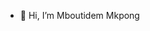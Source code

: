 - 👋 Hi, I’m Mboutidem Mkpong

<!---
themboutidem/themboutidem is a ✨ special ✨ repository because its `README.md` (this file) appears on your GitHub profile.
You can click the Preview link to take a look at your changes.

- 👀 I’m interested in Software Engineering and Web Design
- 🌱 I’m currently learning Web Design on The Odin Project
- 💞️ I’m looking to collaborate on any related projects
- 📫 How to reach me: WhatsApp —> +2347057088464, Instagram —> mboutidem_mkpong

--->
